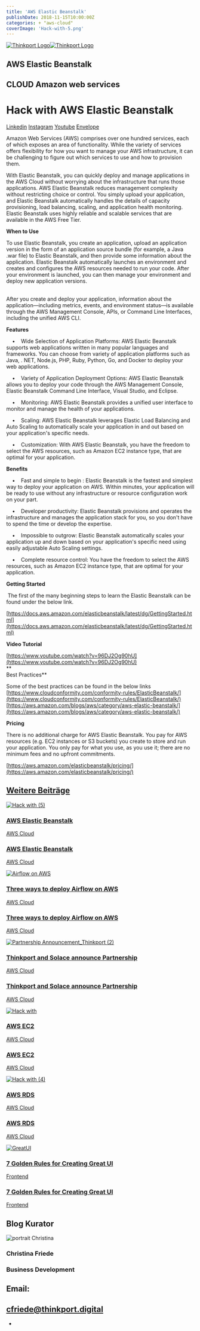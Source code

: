 ```yaml
---
title: 'AWS Elastic Beanstalk'
publishDate: 2018-11-15T10:00:00Z
categories: + "aws-cloud"
coverImage: 'Hack-with-5.png'
---
```


[![Thinkport Logo](images/Logo_horizontral_new.png)](https://thinkport.digital)[![Thinkport Logo](images/Logo_horizontral_new.png)](https://thinkport.digital)

## AWS Elastic Beanstalk

## CLOUD Amazon web services

# Hack with AWS Elastic Beanstalk

[Linkedin](https://www.linkedin.com/company/11759873) [Instagram](https://www.instagram.com/thinkport/) [Youtube](https://www.youtube.com/channel/UCnke3WYRT6bxuMK2t4jw2qQ) [Envelope](mailto:tdrechsel@thinkport.digital)[](#linksection)

Amazon Web Services (AWS) comprises over one hundred services, each of which exposes an area of functionality. While the variety of services offers flexibility for how you want to manage your AWS infrastructure, it can be challenging to figure out which services to use and how to provision them.

With Elastic Beanstalk, you can quickly deploy and manage applications in the AWS Cloud without worrying about the infrastructure that runs those applications. AWS Elastic Beanstalk reduces management complexity without restricting choice or control. You simply upload your application, and Elastic Beanstalk automatically handles the details of capacity provisioning, load balancing, scaling, and application health monitoring. Elastic Beanstalk uses highly reliable and scalable services that are available in the AWS Free Tier.

**When to Use**

To use Elastic Beanstalk, you create an application, upload an application version in the form of an application source bundle (for example, a Java .war file) to Elastic Beanstalk, and then provide some information about the application. Elastic Beanstalk automatically launches an environment and creates and configures the AWS resources needed to run your code. After your environment is launched, you can then manage your environment and deploy new application versions.

   
After you create and deploy your application, information about the application—including metrics, events, and environment status—is available through the AWS Management Console, APIs, or Command Line Interfaces, including the unified AWS CLI.

**Features**

    •    Wide Selection of Application Platforms: AWS Elastic Beanstalk supports web applications written in many popular languages and frameworks. You can choose from variety of application platforms such as Java, . NET, Node.js, PHP, Ruby, Python, Go, and Docker to deploy your web applications.

    •    Variety of Application Deployment Options: AWS Elastic Beanstalk allows you to deploy your code through the AWS Management Console, Elastic Beanstalk Command Line Interface, Visual Studio, and Eclipse.

    •    Monitoring: AWS Elastic Beanstalk provides a unified user interface to monitor and manage the health of your applications.

    •    Scaling: AWS Elastic Beanstalk leverages Elastic Load Balancing and Auto Scaling to automatically scale your application in and out based on your application's specific needs.

    •    Customization: With AWS Elastic Beanstalk, you have the freedom to select the AWS resources, such as Amazon EC2 instance type, that are optimal for your application.

**Benefits**

    •    Fast and simple to begin : Elastic Beanstalk is the fastest and simplest way to deploy your application on AWS. Within minutes, your application will be ready to use without any infrastructure or resource configuration work on your part.

    •    Developer productivity: Elastic Beanstalk provisions and operates the infrastructure and manages the application stack for you, so you don't have to spend the time or develop the expertise.

    •    Impossible to outgrow: Elastic Beanstalk automatically scales your application up and down based on your application's specific need using easily adjustable Auto Scaling settings.

    •    Complete resource control: You have the freedom to select the AWS resources, such as Amazon EC2 instance type, that are optimal for your application.

**Getting Started**

 The first of the many beginning steps to learn the Elastic Beanstalk can be found under the below link.

[https://docs.aws.amazon.com/elasticbeanstalk/latest/dg/GettingStarted.html](https://docs.aws.amazon.com/elasticbeanstalk/latest/dg/GettingStarted.html)

**Video Tutorial**

[https://www.youtube.com/watch?v=96DJ2Og90hU](https://www.youtube.com/watch?v=96DJ2Og90hU)  
**  
Best Practices**

Some of the best practices can be found in the below links  
[https://www.cloudconformity.com/conformity-rules/ElasticBeanstalk/](https://www.cloudconformity.com/conformity-rules/ElasticBeanstalk/)  
[https://aws.amazon.com/blogs/aws/category/aws-elastic-beanstalk/](https://aws.amazon.com/blogs/aws/category/aws-elastic-beanstalk/)

**Pricing**

There is no additional charge for AWS Elastic Beanstalk. You pay for AWS resources (e.g. EC2 instances or S3 buckets) you create to store and run your application. You only pay for what you use, as you use it; there are no minimum fees and no upfront commitments.

[https://aws.amazon.com/elasticbeanstalk/pricing/](https://aws.amazon.com/elasticbeanstalk/pricing/)

## [Weitere Beiträge](https://thinkport.digital/blog)

[![Hack with (5)](images/Hack-with-5.png 'Hack with (5)')](https://thinkport.digital/aws-elastic-beanstalk-2/)

### [AWS Elastic Beanstalk](https://thinkport.digital/aws-elastic-beanstalk-2/ 'AWS Elastic Beanstalk')

[AWS Cloud](https://thinkport.digital/category/aws-cloud/)

### [AWS Elastic Beanstalk](https://thinkport.digital/aws-elastic-beanstalk-2/ 'AWS Elastic Beanstalk')

[AWS Cloud](https://thinkport.digital/category/aws-cloud/)

[![Airflow on AWS](images/Kafka-1-1024x696.png 'picture blog post Airflow')](https://thinkport.digital/how-to-deploy-airflow-on-aws/)

### [Three ways to deploy Airflow on AWS](https://thinkport.digital/how-to-deploy-airflow-on-aws/ 'Three ways to deploy Airflow on AWS')

[AWS Cloud](https://thinkport.digital/category/aws-cloud/)

### [Three ways to deploy Airflow on AWS](https://thinkport.digital/how-to-deploy-airflow-on-aws/ 'Three ways to deploy Airflow on AWS')

[AWS Cloud](https://thinkport.digital/category/aws-cloud/)

[![Partnership Announcement_Thinkport (2)](images/Partnership-Announcement_Thinkport-2-1024x696.png 'Partnership Announcement_Thinkport (2)')](https://thinkport.digital/thinkport-solace-partnership/)

### [Thinkport and Solace announce Partnership](https://thinkport.digital/thinkport-solace-partnership/ 'Thinkport and Solace announce Partnership')

[AWS Cloud](https://thinkport.digital/category/aws-cloud/)

### [Thinkport and Solace announce Partnership](https://thinkport.digital/thinkport-solace-partnership/ 'Thinkport and Solace announce Partnership')

[AWS Cloud](https://thinkport.digital/category/aws-cloud/)

[![Hack with](images/Hack-with.png 'Hack with')](https://thinkport.digital/aws-ec2-3/)

### [AWS EC2](https://thinkport.digital/aws-ec2-3/ 'AWS EC2')

[AWS Cloud](https://thinkport.digital/category/aws-cloud/)

### [AWS EC2](https://thinkport.digital/aws-ec2-3/ 'AWS EC2')

[AWS Cloud](https://thinkport.digital/category/aws-cloud/)

[![Hack with (4)](images/Hack-with-4.png 'Hack with (4)')](https://thinkport.digital/aws-rds-2/)

### [AWS RDS](https://thinkport.digital/aws-rds-2/ 'AWS RDS')

[AWS Cloud](https://thinkport.digital/category/aws-cloud/)

### [AWS RDS](https://thinkport.digital/aws-rds-2/ 'AWS RDS')

[AWS Cloud](https://thinkport.digital/category/aws-cloud/)

[![GreatUI](images/Kopie-von-Hack-with.png 'GreatUI')](https://thinkport.digital/7-golden-rules-for-creating-great-ui/)

### [7 Golden Rules for Creating Great UI](https://thinkport.digital/7-golden-rules-for-creating-great-ui/ '7 Golden Rules for Creating Great UI')

[Frontend](https://thinkport.digital/category/frontend/)

### [7 Golden Rules for Creating Great UI](https://thinkport.digital/7-golden-rules-for-creating-great-ui/ '7 Golden Rules for Creating Great UI')

[Frontend](https://thinkport.digital/category/frontend/)

## Blog Kurator

![portrait Christina](images/Christina.png)

### Christina Friede

### Business Development

## Email:

## [cfriede@thinkport.digital](mailto:cfriede@thinkport.digital)

- [](https://www.linkedin.com/in/christina-friede-2a6426168/)
